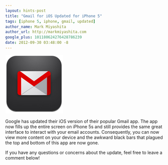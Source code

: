 ```yaml
---
layout: hints-post
title: "Gmail for iOS Updated for iPhone 5"
tags: [iphone 5, iphone, gmail, updated]
author_name: Mark Miyashita
author_url: http://markmiyashita.com
google_plus: 101180624276428786239
date: 2012-09-30 03:48:00 -8
---
```


<img class="clear blog-image-border" src="/images/gmail.png" title="Gmail">

Google has updated their iOS version of their popular Gmail app. The app now fills up the entire screen on iPhone 5s and still provides the same great interface to interact with your email accounts. Consequently, you can now view more content on your device and the awkward black bars that plagued the top and bottom of this app are now gone.

If you have any questions or concerns about the update, feel free to leave a comment below!